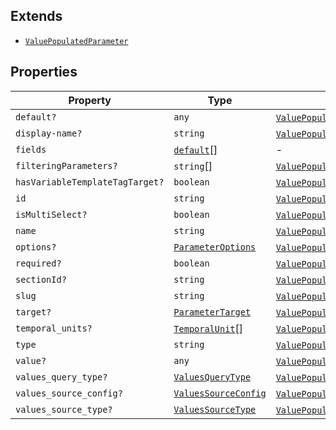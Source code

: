 ## Extends

- [`ValuePopulatedParameter`](ValuePopulatedParameter.md)

## Properties

| Property | Type | Inherited from |
| ------ | ------ | ------ |
| <a id="default"></a> `default?` | `any` | [`ValuePopulatedParameter`](ValuePopulatedParameter.md).[`default`](ValuePopulatedParameter.md#default) |
| <a id="display-name"></a> `display-name?` | `string` | [`ValuePopulatedParameter`](ValuePopulatedParameter.md).[`display-name`](ValuePopulatedParameter.md#display-name) |
| <a id="fields"></a> `fields` | [`default`](../classes/default.md)[] | - |
| <a id="filteringparameters"></a> `filteringParameters?` | `string`[] | [`ValuePopulatedParameter`](ValuePopulatedParameter.md).[`filteringParameters`](ValuePopulatedParameter.md#filteringparameters) |
| <a id="hasvariabletemplatetagtarget"></a> `hasVariableTemplateTagTarget?` | `boolean` | [`ValuePopulatedParameter`](ValuePopulatedParameter.md).[`hasVariableTemplateTagTarget`](ValuePopulatedParameter.md#hasvariabletemplatetagtarget) |
| <a id="id"></a> `id` | `string` | [`ValuePopulatedParameter`](ValuePopulatedParameter.md).[`id`](ValuePopulatedParameter.md#id) |
| <a id="ismultiselect"></a> `isMultiSelect?` | `boolean` | [`ValuePopulatedParameter`](ValuePopulatedParameter.md).[`isMultiSelect`](ValuePopulatedParameter.md#ismultiselect) |
| <a id="name"></a> `name` | `string` | [`ValuePopulatedParameter`](ValuePopulatedParameter.md).[`name`](ValuePopulatedParameter.md#name) |
| <a id="options"></a> `options?` | [`ParameterOptions`](ParameterOptions.md) | [`ValuePopulatedParameter`](ValuePopulatedParameter.md).[`options`](ValuePopulatedParameter.md#options) |
| <a id="required"></a> `required?` | `boolean` | [`ValuePopulatedParameter`](ValuePopulatedParameter.md).[`required`](ValuePopulatedParameter.md#required) |
| <a id="sectionid"></a> `sectionId?` | `string` | [`ValuePopulatedParameter`](ValuePopulatedParameter.md).[`sectionId`](ValuePopulatedParameter.md#sectionid) |
| <a id="slug"></a> `slug` | `string` | [`ValuePopulatedParameter`](ValuePopulatedParameter.md).[`slug`](ValuePopulatedParameter.md#slug) |
| <a id="target"></a> `target?` | [`ParameterTarget`](../type-aliases/ParameterTarget.md) | [`ValuePopulatedParameter`](ValuePopulatedParameter.md).[`target`](ValuePopulatedParameter.md#target) |
| <a id="temporal_units"></a> `temporal_units?` | [`TemporalUnit`](../type-aliases/TemporalUnit.md)[] | [`ValuePopulatedParameter`](ValuePopulatedParameter.md).[`temporal_units`](ValuePopulatedParameter.md#temporal_units) |
| <a id="type"></a> `type` | `string` | [`ValuePopulatedParameter`](ValuePopulatedParameter.md).[`type`](ValuePopulatedParameter.md#type) |
| <a id="value"></a> `value?` | `any` | [`ValuePopulatedParameter`](ValuePopulatedParameter.md).[`value`](ValuePopulatedParameter.md#value) |
| <a id="values_query_type"></a> `values_query_type?` | [`ValuesQueryType`](../type-aliases/ValuesQueryType.md) | [`ValuePopulatedParameter`](ValuePopulatedParameter.md).[`values_query_type`](ValuePopulatedParameter.md#values_query_type) |
| <a id="values_source_config"></a> `values_source_config?` | [`ValuesSourceConfig`](ValuesSourceConfig.md) | [`ValuePopulatedParameter`](ValuePopulatedParameter.md).[`values_source_config`](ValuePopulatedParameter.md#values_source_config) |
| <a id="values_source_type"></a> `values_source_type?` | [`ValuesSourceType`](../type-aliases/ValuesSourceType.md) | [`ValuePopulatedParameter`](ValuePopulatedParameter.md).[`values_source_type`](ValuePopulatedParameter.md#values_source_type) |
